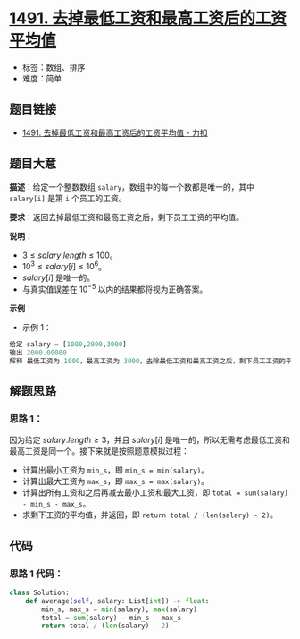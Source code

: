 # [1491. 去掉最低工资和最高工资后的工资平均值](https://leetcode.cn/problems/average-salary-excluding-the-minimum-and-maximum-salary/)

- 标签：数组、排序
- 难度：简单

## 题目链接

- [1491. 去掉最低工资和最高工资后的工资平均值 - 力扣](https://leetcode.cn/problems/average-salary-excluding-the-minimum-and-maximum-salary/)

## 题目大意

**描述**：给定一个整数数组 `salary`，数组中的每一个数都是唯一的，其中 `salary[i]` 是第 `i` 个员工的工资。

**要求**：返回去掉最低工资和最高工资之后，剩下员工工资的平均值。

**说明**：

- $3 \le salary.length \le 100$。
- $10^3 \le salary[i] \le 10^6$。
- $salary[i]$ 是唯一的。
- 与真实值误差在 $10^{-5}$ 以内的结果都将视为正确答案。

**示例**：

- 示例 1：

```python
给定 salary = [1000,2000,3000]
输出 2000.00000
解释 最低工资为 1000，最高工资为 3000，去除最低工资和最高工资之后，剩下员工工资的平均值为 2000 / 1 = 2000
```

## 解题思路

### 思路 1：

因为给定 $salary.length \ge 3$，并且 $salary[i]$ 是唯一的，所以无需考虑最低工资和最高工资是同一个。接下来就是按照题意模拟过程：

- 计算出最小工资为 `min_s`，即 `min_s = min(salary)`。
- 计算出最大工资为 `max_s`，即 `max_s = max(salary)`。
- 计算出所有工资和之后再减去最小工资和最大工资，即 `total = sum(salary) - min_s - max_s`。
- 求剩下工资的平均值，并返回，即 `return total / (len(salary) - 2)`。

## 代码

### 思路 1 代码：

```python
class Solution:
    def average(self, salary: List[int]) -> float:
        min_s, max_s = min(salary), max(salary)
        total = sum(salary) - min_s - max_s
        return total / (len(salary) - 2)
```

